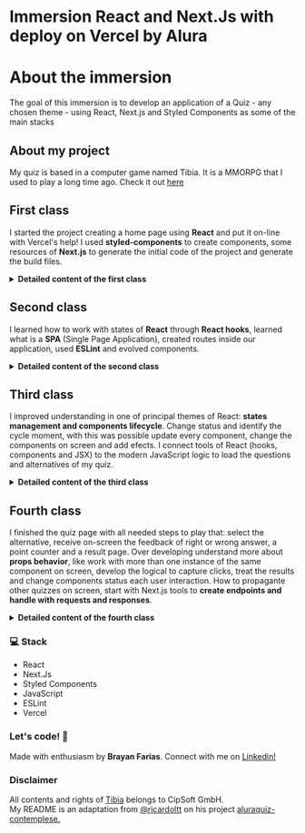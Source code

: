 # Immersion React and Next.Js with deploy on Vercel by Alura

# About the immersion

The goal of this immersion is to develop an application of a Quiz - any chosen theme - using React, Next.js and Styled Components as some of the main stacks

## About my project

My quiz is based in a computer game named Tibia. It is a MMORPG that I used to play a long time ago. Check it out [here](https://tibians-quiz.vercel.app/)

## First class

I started the project creating a home page using **React** and put it on-line with Vercel's help! I used **styled-components** to create components, some resources of **Next.js** to generate the initial code of the project and generate the build files.

<details><summary><b>Detailed content of the first class</b></summary>

- Start a project with a boilerplate of React with Next.js and styled.components

- Create some components React using styled-componentes

- Implement a theme to the interface

- Provide the questionnaire theme and data information through a mocked database

- Use Next.js to create a tag `<head>` and the needed meta-infos 

- Publish it on the Vercel

 </details>

## Second class

I learned how to work with states of **React** through **React hooks**, learned what is a **SPA** (Single Page Application), created routes inside our application, used **ESLint** and evolved  components. 

<details><summary><b>Detailed content of the second class</b></summary>

- Install and run ESLint, a linting lib to JavaScript.

- Understand what is an SPA

- Create complex components with styled-components

- Use props with components

- Capture some events in forms (as click)

- Manager states of components with hooks

- Give some data in URLs by `query params`

- Use `next/router` to implement routes

</details>

## Third class

I improved understanding in one of principal themes of React: **states management and components lifecycle**. Change status and identify the cycle moment, with this was possible update every component, change the components on screen and add efects. I connect tools of React (hooks, components and JSX) to the modern JavaScript logic to load the questions and alternatives of my quiz.

<details><summary><b>Detailed content of the third class</b></summary>

- Create more components

- Work with components properties (props)

- Ensure the properties type with prop-types lib

- Create the quiz page and their components

- Show questions and alternatives on screen from db.json file

- Create forms to manage alternatives

- Work with quiz components states to switch loadings, questions and the result.

- Understand the React components lifecycle

- Use useEffects() to add actions to the components of quiz page

  </details>

## Fourth class

I finished the quiz page with all needed steps to play that: select the alternative, receive on-screen the feedback of right or wrong answer, a point counter and a result page. Over developing understand more about **props behavior**, like work with more than one instance of the same component on screen, develop the logical to capture clicks, treat the results and change components status each user interaction. How to propagante other quizzes on screen, start with Next.js tools to **create endpoints and handle with requests and responses**.

<details><summary><b>Detailed content of the fourth class</b></summary>

- Develop the selection code to choose alternatives for each question

- Statements vs expression

- Learn more about props, like key

- Handle with states and rendering the same component many times

- Logic to select alternatives, enabling button to the next question (using states, HTML attributes and array index)

- Counting logic of points with changing state

- Update points with cycle of React updating

- Show the results page with the sum of the points

- Use the data atributte (data-*) from HTML to give alternatives style information to the components

- Create lambda servers with Next.js to up a endpoint

- Setting CORS configuration to allow requests do other quizzes

</details>

### 💻 Stack

- React
- Next.Js
- Styled Components
- JavaScript
- ESLint
- Vercel

### Let's code! 🚀

Made with enthusiasm by **Brayan Farias**. Connect with me on [Linkedin!](https://www.linkedin.com/in/ricardoltt/)

### Disclaimer 
All contents and rights of [Tibia](https://www.tibia.com/news/?subtopic=latestnews) belongs to CipSoft GmbH.<br />
My README is an adaptation from [@ricardoltt](https://github.com/ricardoltt) on his project [aluraquiz-contemplese.](https://github.com/ricardoltt/aluraquiz-contemplese)

